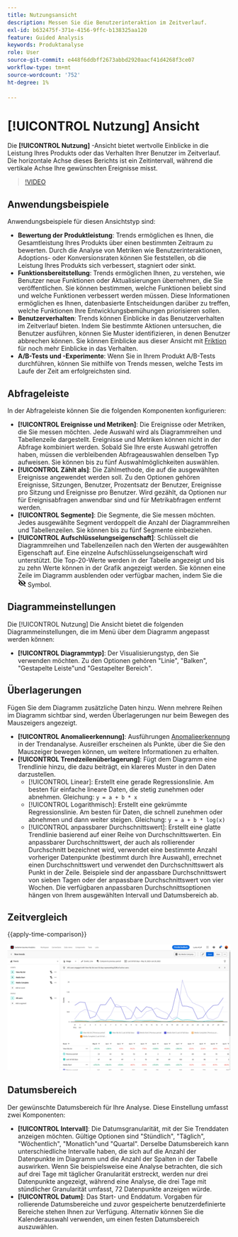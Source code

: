 ```yaml
---
title: Nutzungsansicht
description: Messen Sie die Benutzerinteraktion im Zeitverlauf.
exl-id: b632475f-371e-4156-9ffc-b138325aa120
feature: Guided Analysis
keywords: Produktanalyse
role: User
source-git-commit: e448f6ddbff2673abbd2920aacf41d4268f3ce07
workflow-type: tm+mt
source-wordcount: '752'
ht-degree: 1%

---
```


# [!UICONTROL Nutzung] Ansicht

Die **[!UICONTROL Nutzung]** -Ansicht bietet wertvolle Einblicke in die Leistung Ihres Produkts oder das Verhalten Ihrer Benutzer im Zeitverlauf. Die horizontale Achse dieses Berichts ist ein Zeitintervall, während die vertikale Achse Ihre gewünschten Ereignisse misst.

>[!VIDEO](https://video.tv.adobe.com/v/3421666/?learn=on)

## Anwendungsbeispiele

Anwendungsbeispiele für diesen Ansichtstyp sind:

* **Bewertung der Produktleistung**: Trends ermöglichen es Ihnen, die Gesamtleistung Ihres Produkts über einen bestimmten Zeitraum zu bewerten. Durch die Analyse von Metriken wie Benutzerinteraktionen, Adoptions- oder Konversionsraten können Sie feststellen, ob die Leistung Ihres Produkts sich verbessert, stagniert oder sinkt.
* **Funktionsbereitstellung**: Trends ermöglichen Ihnen, zu verstehen, wie Benutzer neue Funktionen oder Aktualisierungen übernehmen, die Sie veröffentlichen. Sie können bestimmen, welche Funktionen beliebt sind und welche Funktionen verbessert werden müssen. Diese Informationen ermöglichen es Ihnen, datenbasierte Entscheidungen darüber zu treffen, welche Funktionen Ihre Entwicklungsbemühungen priorisieren sollen.
* **Benutzerverhalten**: Trends können Einblicke in das Benutzerverhalten im Zeitverlauf bieten. Indem Sie bestimmte Aktionen untersuchen, die Benutzer ausführen, können Sie Muster identifizieren, in denen Benutzer abbrechen können. Sie können Einblicke aus dieser Ansicht mit [Friktion](friction.md) für noch mehr Einblicke in das Verhalten.
* **A/B-Tests und -Experimente**: Wenn Sie in Ihrem Produkt A/B-Tests durchführen, können Sie mithilfe von Trends messen, welche Tests im Laufe der Zeit am erfolgreichsten sind.

## Abfrageleiste

In der Abfrageleiste können Sie die folgenden Komponenten konfigurieren:

* **[!UICONTROL Ereignisse und Metriken]**: Die Ereignisse oder Metriken, die Sie messen möchten. Jede Auswahl wird als Diagrammreihen und Tabellenzeile dargestellt. Ereignisse und Metriken können nicht in der Abfrage kombiniert werden. Sobald Sie Ihre erste Auswahl getroffen haben, müssen die verbleibenden Abfrageauswahlen denselben Typ aufweisen. Sie können bis zu fünf Auswahlmöglichkeiten auswählen.
* **[!UICONTROL Zählt als]**: Die Zählmethode, die auf die ausgewählten Ereignisse angewendet werden soll. Zu den Optionen gehören Ereignisse, Sitzungen, Benutzer, Prozentsatz der Benutzer, Ereignisse pro Sitzung und Ereignisse pro Benutzer. Wird gezählt, da Optionen nur für Ereignisabfragen anwendbar sind und für Metrikabfragen entfernt werden.
* **[!UICONTROL Segmente]**: Die Segmente, die Sie messen möchten. Jedes ausgewählte Segment verdoppelt die Anzahl der Diagrammreihen und Tabellenzeilen. Sie können bis zu fünf Segmente einbeziehen.
* **[!UICONTROL Aufschlüsselungseigenschaft]**: Schlüsselt die Diagrammreihen und Tabellenzeilen nach den Werten der ausgewählten Eigenschaft auf. Eine einzelne Aufschlüsselungseigenschaft wird unterstützt. Die Top-20-Werte werden in der Tabelle angezeigt und bis zu zehn Werte können in der Grafik angezeigt werden. Sie können eine Zeile im Diagramm ausblenden oder verfügbar machen, indem Sie die ![Symbol zum Ausblenden](../assets/hide-in-chart.png) Symbol.

## Diagrammeinstellungen

Die [!UICONTROL Nutzung] Die Ansicht bietet die folgenden Diagrammeinstellungen, die im Menü über dem Diagramm angepasst werden können:

* **[!UICONTROL Diagrammtyp]**: Der Visualisierungstyp, den Sie verwenden möchten. Zu den Optionen gehören &quot;Linie&quot;, &quot;Balken&quot;, &quot;Gestapelte Leiste&quot;und &quot;Gestapelter Bereich&quot;.

## Überlagerungen

Fügen Sie dem Diagramm zusätzliche Daten hinzu. Wenn mehrere Reihen im Diagramm sichtbar sind, werden Überlagerungen nur beim Bewegen des Mauszeigers angezeigt.

* **[!UICONTROL Anomalieerkennung]**: Ausführungen [Anomalieerkennung](/help/analysis-workspace/c-anomaly-detection/anomaly-detection.md) in der Trendanalyse. Ausreißer erscheinen als Punkte, über die Sie den Mauszeiger bewegen können, um weitere Informationen zu erhalten.
* **[!UICONTROL Trendzeilenüberlagerung]**: Fügt dem Diagramm eine Trendlinie hinzu, die dazu beiträgt, ein klareres Muster in den Daten darzustellen.
   * [!UICONTROL Linear]: Erstellt eine gerade Regressionslinie. Am besten für einfache lineare Daten, die stetig zunehmen oder abnehmen. Gleichung: `y = a + b * x`
   * [!UICONTROL Logarithmisch]: Erstellt eine gekrümmte Regressionslinie. Am besten für Daten, die schnell zunehmen oder abnehmen und dann weiter steigen. Gleichung: `y = a + b * log(x)`
   * [!UICONTROL anpassbarer Durchschnittswert]: Erstellt eine glatte Trendlinie basierend auf einer Reihe von Durchschnittswerten. Ein anpassbarer Durchschnittswert, der auch als rollierender Durchschnitt bezeichnet wird, verwendet eine bestimmte Anzahl vorheriger Datenpunkte (bestimmt durch Ihre Auswahl), errechnet einen Durchschnittswert und verwendet den Durchschnittswert als Punkt in der Zeile. Beispiele sind der anpassbare Durchschnittswert von sieben Tagen oder der anpassbare Durchschnittswert von vier Wochen. Die verfügbaren anpassbaren Durchschnittsoptionen hängen von Ihrem ausgewählten Intervall und Datumsbereich ab.

## Zeitvergleich

{{apply-time-comparison}}

![Zeitvergleich der Nutzung](../assets/usage-compare.png)

## Datumsbereich

Der gewünschte Datumsbereich für Ihre Analyse. Diese Einstellung umfasst zwei Komponenten:

* **[!UICONTROL Intervall]**: Die Datumsgranularität, mit der Sie Trenddaten anzeigen möchten. Gültige Optionen sind &quot;Stündlich&quot;, &quot;Täglich&quot;, &quot;Wöchentlich&quot;, &quot;Monatlich&quot;und &quot;Quartal&quot;. Derselbe Datumsbereich kann unterschiedliche Intervalle haben, die sich auf die Anzahl der Datenpunkte im Diagramm und die Anzahl der Spalten in der Tabelle auswirken. Wenn Sie beispielsweise eine Analyse betrachten, die sich auf drei Tage mit täglicher Granularität erstreckt, werden nur drei Datenpunkte angezeigt, während eine Analyse, die drei Tage mit stündlicher Granularität umfasst, 72 Datenpunkte anzeigen würde.
* **[!UICONTROL Datum]**: Das Start- und Enddatum. Vorgaben für rollierende Datumsbereiche und zuvor gespeicherte benutzerdefinierte Bereiche stehen Ihnen zur Verfügung. Alternativ können Sie die Kalenderauswahl verwenden, um einen festen Datumsbereich auszuwählen.
